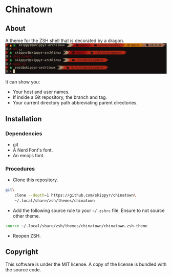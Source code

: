 # Chinatown
## About
A theme for the ZSH shell that is decorated by a dragon.
![](preview.png)

It can show you:
-   Your host and user names.
-   If inside a Git repository, the branch and tag.
-   Your current directory path abbreviating parent directories.

## Installation
### Dependencies
-   git
-   A Nerd Font's font.
-   An emojis font.

### Procedures
-   Clone this repository.
```bash
git\
    clone --depth=1 https://github.com/skippyr/chinatown\
    ~/.local/share/zsh/themes/chinatown
```

-   Add the following source rule to your `~/.zshrc` file. Ensure to not source
    other theme.

```bash
source ~/.local/share/zsh/themes/chinatown/chinatown.zsh-theme
```

-   Reopen ZSH.

## Copyright
This software is under the MIT license. A copy of the license is bundled with
the source code.
